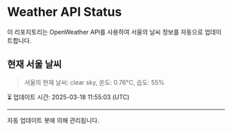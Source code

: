 
# Weather API Status

이 리포지토리는 OpenWeather API를 사용하여 서울의 날씨 정보를 자동으로 업데이트합니다.

## 현재 서울 날씨
> 서울의 현재 날씨: clear sky, 온도: 0.76°C, 습도: 55%

⏳ 업데이트 시간: 2025-03-18 11:55:03 (UTC)

---
자동 업데이트 봇에 의해 관리됩니다.
